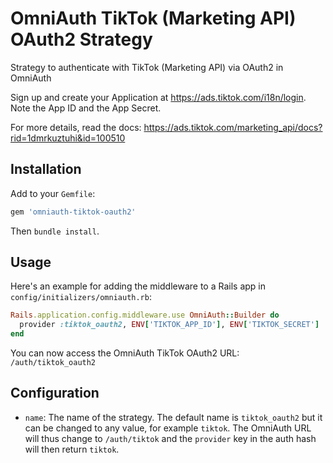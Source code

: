 # OmniAuth TikTok (Marketing API) OAuth2 Strategy
Strategy to authenticate with TikTok (Marketing API) via OAuth2 in OmniAuth

Sign up and create your Application at https://ads.tiktok.com/i18n/login.  Note the App ID and the App Secret.

For more details, read the docs: https://ads.tiktok.com/marketing_api/docs?rid=1dmrkuztuhi&id=100510

## Installation

Add to your `Gemfile`:

```ruby
gem 'omniauth-tiktok-oauth2'
```

Then `bundle install`.

## Usage

Here's an example for adding the middleware to a Rails app in `config/initializers/omniauth.rb`:

```ruby
Rails.application.config.middleware.use OmniAuth::Builder do
  provider :tiktok_oauth2, ENV['TIKTOK_APP_ID'], ENV['TIKTOK_SECRET']
end
```

You can now access the OmniAuth TikTok OAuth2 URL: `/auth/tiktok_oauth2`

## Configuration

* `name`: The name of the strategy. The default name is `tiktok_oauth2` but it can be changed to any value, for example `tiktok`. The OmniAuth URL will thus change to `/auth/tiktok` and the `provider` key in the auth hash will then return `tiktok`.
